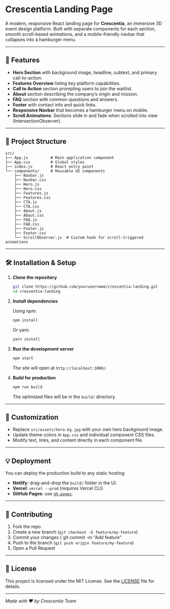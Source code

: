 # Crescentia Landing Page

A modern, responsive React landing page for **Crescentia**, an immersive 3D event design platform. Built with separate components for each section, smooth scroll-based animations, and a mobile-friendly navbar that collapses into a hamburger menu.

---

## 🚀 Features

* **Hero Section** with background image, headline, subtext, and primary call-to-action.
* **Features Overview** listing key platform capabilities.
* **Call to Action** section prompting users to join the waitlist.
* **About** section describing the company’s origin and mission.
* **FAQ** section with common questions and answers.
* **Footer** with contact info and quick links.
* **Responsive Navbar** that becomes a hamburger menu on mobile.
* **Scroll Animations**: Sections slide in and fade when scrolled into view (IntersectionObserver).

---

## 📁 Project Structure

```
src/
├── App.js          # Main application component
├── App.css         # Global styles
├── index.js        # React entry point
└── components/     # Reusable UI components
    ├── Navbar.js
    ├── Navbar.css
    ├── Hero.js
    ├── Hero.css
    ├── Features.js
    ├── Features.css
    ├── CTA.js
    ├── CTA.css
    ├── About.js
    ├── About.css
    ├── FAQ.js
    ├── FAQ.css
    ├── Footer.js
    ├── Footer.css
    └── ScrollObserver.js  # Custom hook for scroll-triggered animations
```

---

## 🛠️ Installation & Setup

1. **Clone the repository**

   ```bash
   git clone https://github.com/yourusername/crescentia-landing.git
   cd crescentia-landing
   ```

2. **Install dependencies**

   Using npm:

   ```bash
   npm install
   ```

   Or yarn:

   ```bash
   yarn install
   ```

3. **Run the development server**

   ```bash
   npm start
   ```

   The site will open at `http://localhost:3000/`.

4. **Build for production**

   ```bash
   npm run build
   ```

   The optimized files will be in the `build/` directory.

---

## 🎨 Customization

* Replace `src/assets/hero-bg.jpg` with your own hero background image.
* Update theme colors in `App.css` and individual component CSS files.
* Modify text, links, and content directly in each component file.

---

## 💡 Deployment

You can deploy the production build to any static hosting:

* **Netlify**: drag-and-drop the `build/` folder in the UI.
* **Vercel**: `vercel --prod` (requires Vercel CLI).
* **GitHub Pages**: use [`gh-pages`](https://www.npmjs.com/package/gh-pages).

---

## 🤝 Contributing

1. Fork the repo
2. Create a new branch (`git checkout -b feature/my-feature`)
3. Commit your changes (\`git commit -m "Add feature"
4. Push to the branch (`git push origin feature/my-feature`)
5. Open a Pull Request

---

## 📄 License

This project is licensed under the MIT License. See the [LICENSE](LICENSE) file for details.

---

*Made with ❤️ by Crescentia Team*
